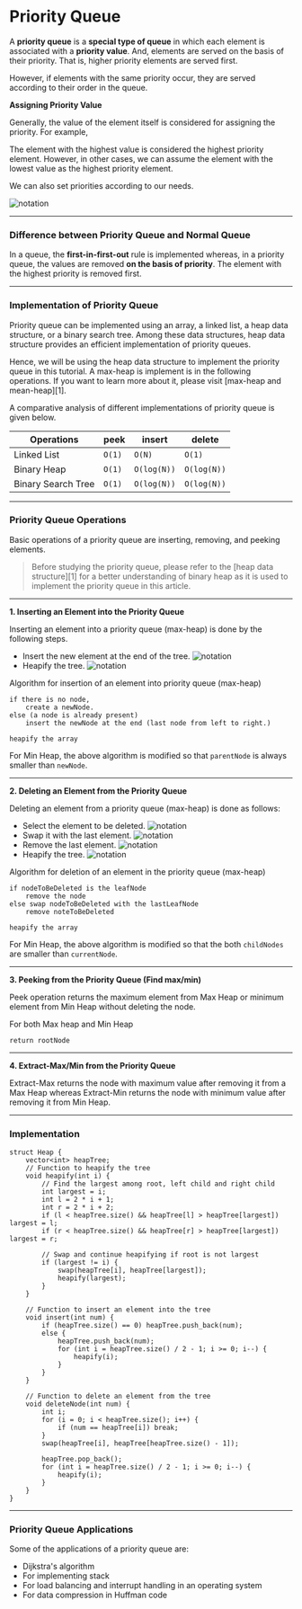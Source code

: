 # Priority Queue

A **priority queue** is a **special type of queue** in which each element is associated with a **priority value**. And, elements are served on the basis of their priority. That is, higher priority elements are served first.

However, if elements with the same priority occur, they are served according to their order in the queue.

**Assigning Priority Value**

Generally, the value of the element itself is considered for assigning the priority. For example,

The element with the highest value is considered the highest priority element. However, in other cases, we can assume the element with the lowest value as the highest priority element.

We can also set priorities according to our needs.

![notation](priority_queue0.webp)

---

### Difference between Priority Queue and Normal Queue

In a queue, the **first-in-first-out** rule is implemented whereas, in a priority queue, the values are removed **on the basis of priority**. The element with the highest priority is removed first.

---

### Implementation of Priority Queue

Priority queue can be implemented using an array, a linked list, a heap data structure, or a binary search tree. Among these data structures, heap data structure provides an efficient implementation of priority queues.

Hence, we will be using the heap data structure to implement the priority queue in this tutorial. A max-heap is implement is in the following operations. If you want to learn more about it, please visit [max-heap and mean-heap][1].

A comparative analysis of different implementations of priority queue is given below.

|Operations|peek|insert|delete|
|---|---|---|---|
|Linked List| `O(1)`| `O(N)`|`O(1)`|
|Binary Heap| `O(1)`| `O(log(N))`|`O(log(N))`|
|Binary Search Tree| `O(1)`| `O(log(N))`|`O(log(N))`|

---

### Priority Queue Operations

Basic operations of a priority queue are inserting, removing, and peeking elements.

> Before studying the priority queue, please refer to the [heap data structure][1] for a better understanding of binary heap as it is used to implement the priority queue in this article.

---

**1. Inserting an Element into the Priority Queue**

Inserting an element into a priority queue (max-heap) is done by the following steps.
* Insert the new element at the end of the tree.
![notation](priority_queue1.webp)
* Heapify the tree.
![notation](priority_queue2.webp)

Algorithm for insertion of an element into priority queue (max-heap)

    if there is no node, 
        create a newNode.
    else (a node is already present)
        insert the newNode at the end (last node from left to right.)
    
    heapify the array

For Min Heap, the above algorithm is modified so that `parentNode` is always smaller than `newNode`.

---

**2. Deleting an Element from the Priority Queue**

Deleting an element from a priority queue (max-heap) is done as follows:

* Select the element to be deleted.
![notation](priority_queue3.webp)
* Swap it with the last element.
![notation](priority_queue4.webp)
* Remove the last element.
![notation](priority_queue5.webp)
* Heapify the tree.
![notation](priority_queue6.webp)

Algorithm for deletion of an element in the priority queue (max-heap)

    if nodeToBeDeleted is the leafNode
        remove the node
    else swap nodeToBeDeleted with the lastLeafNode
        remove noteToBeDeleted
    
    heapify the array

For Min Heap, the above algorithm is modified so that the both `childNodes` are smaller than `currentNode`.

---

**3. Peeking from the Priority Queue (Find max/min)**

Peek operation returns the maximum element from Max Heap or minimum element from Min Heap without deleting the node.

For both Max heap and Min Heap

    return rootNode

---

**4. Extract-Max/Min from the Priority Queue**

Extract-Max returns the node with maximum value after removing it from a Max Heap whereas Extract-Min returns the node with minimum value after removing it from Min Heap.

---

### Implementation

    struct Heap {
        vector<int> heapTree;
        // Function to heapify the tree
        void heapify(int i) {
            // Find the largest among root, left child and right child
            int largest = i;
            int l = 2 * i + 1;
            int r = 2 * i + 2;
            if (l < heapTree.size() && heapTree[l] > heapTree[largest]) largest = l;
            if (r < heapTree.size() && heapTree[r] > heapTree[largest]) largest = r;

            // Swap and continue heapifying if root is not largest
            if (largest != i) {
                swap(heapTree[i], heapTree[largest]);
                heapify(largest);
            }
        }

        // Function to insert an element into the tree
        void insert(int num) {
            if (heapTree.size() == 0) heapTree.push_back(num);
            else {
                heapTree.push_back(num);
                for (int i = heapTree.size() / 2 - 1; i >= 0; i--) {
                    heapify(i);
                }
            }
        }

        // Function to delete an element from the tree
        void deleteNode(int num) {
            int i;
            for (i = 0; i < heapTree.size(); i++) {
                if (num == heapTree[i]) break;
            }
            swap(heapTree[i], heapTree[heapTree.size() - 1]);

            heapTree.pop_back();
            for (int i = heapTree.size() / 2 - 1; i >= 0; i--) {
                heapify(i);
            }
        }
    }

---

### Priority Queue Applications

Some of the applications of a priority queue are:

* Dijkstra's algorithm
* For implementing stack
* For load balancing and interrupt handling in an operating system
* For data compression in Huffman code

